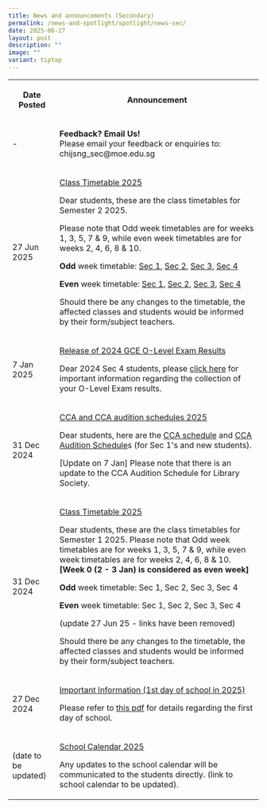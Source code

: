 ```yaml
---
title: News and announcements (Secondary)
permalink: /news-and-spotlight/spotlight/news-sec/
date: 2025-06-27
layout: post
description: ""
image: ""
variant: tiptap
---
```

<table style="minWidth: 50px">
<colgroup>
<col>
<col>
</colgroup>
<tbody>
<tr>
<th rowspan="1" colspan="1">
<p>Date Posted</p>
</th>
<th rowspan="1" colspan="1">
<p>Announcement</p>
</th>
</tr>
<tr>
<td rowspan="1" colspan="1">
<p>-</p>
</td>
<td rowspan="1" colspan="1">
<p><strong>Feedback? Email Us!</strong> 
<br>Please email your feedback or enquiries to: chijsng_sec@moe.edu.sg</p>
</td>
</tr>
<tr>
<td rowspan="1" colspan="1">
<p>27 Jun 2025</p>
</td>
<td rowspan="1" colspan="1">
<p><u>Class Timetable 2025</u>
</p>
<p>Dear students, these are the class timetables for Semester 2 2025.</p>
<p>Please note that Odd week timetables are for weeks 1, 3, 5, 7 &amp; 9,
while even week timetables are for weeks 2, 4, 6, 8 &amp; 10.</p>
<p><strong>Odd </strong>week timetable: <a href="/files/PDF for announcements/Secondary/Timetable/2025_SEM_2_Odd_Sec_1_final_caa_250627.pdf" rel="noopener nofollow" target="_blank">Sec 1</a>,
<a href="/files/PDF for announcements/Secondary/Timetable/2025_SEM_2_Odd_Sec_2_final_caa_250627.pdf" rel="noopener nofollow" target="_blank">Sec 2</a>, <a href="/files/PDF for announcements/Secondary/Timetable/2025_SEM_2_Odd_Sec_3_final_caa_250627.pdf" rel="noopener nofollow" target="_blank">Sec 3</a>,
<a href="/files/PDF for announcements/Secondary/Timetable/2025_SEM_2_Odd_Sec_4_final_caa_250627.pdf" rel="noopener nofollow" target="_blank">Sec 4</a>
</p>
<p><strong>Even </strong>week timetable: <a href="/files/PDF for announcements/Secondary/Timetable/2025_SEM_2_Even_Sec_1_final_caa_250627.pdf" rel="noopener nofollow" target="_blank">Sec 1</a>,
<a href="/files/PDF for announcements/Secondary/Timetable/2025_SEM_2_Even_Sec_2_final_caa_250627.pdf" rel="noopener nofollow" target="_blank">Sec 2</a>, <a href="/files/PDF for announcements/Secondary/Timetable/2025_SEM_2_Even_Sec_3_final_caa_250627.pdf" rel="noopener nofollow" target="_blank">Sec 3</a>,
<a href="/files/PDF for announcements/Secondary/Timetable/2025_SEM_2_Even_Sec_4_final_caa_250627.pdf" rel="noopener nofollow" target="_blank">Sec 4</a>
</p>
<p></p>
<p>Should there be any changes to the timetable, the affected classes and
students would be informed by their form/subject teachers.</p>
</td>
</tr>
<tr>
<td rowspan="1" colspan="1">
<p>7 Jan 2025</p>
</td>
<td rowspan="1" colspan="1">
<p><u>Release of 2024 GCE O-Level Exam Results</u>
</p>
<p>Dear 2024 Sec 4 students, please <a href="/files/Information_to_be_hosted_on_the_school_website.pdf" rel="noopener nofollow" target="_blank">click here</a> for
important information regarding the collection of your O-Level Exam results.</p>
</td>
</tr>
<tr>
<td rowspan="1" colspan="1">
<p>31 Dec 2024</p>
</td>
<td rowspan="1" colspan="1">
<p><u>CCA and CCA audition schedules 2025</u>
</p>
<p>Dear students, here are the <a href="/files/PDF for announcements/Secondary CCA/SNGS_CCA_schedule_2025.pdf" rel="noopener noreferrer nofollow" target="_blank">CCA schedule</a> and
<a href="/files/PDF for announcements/Secondary CCA/2025_CCA_AUDITION_SCHEDULE_caa_7_Jan.pdf" rel="noopener nofollow" target="_blank">CCA Audition Schedule</a>s (for Sec 1's and new students).</p>
<p></p>
<p>[Update on 7 Jan] Please note that there is an update to the CCA Audition
Schedule for Library Society.</p>
</td>
</tr>
<tr>
<td rowspan="1" colspan="1">
<p>31 Dec 2024</p>
</td>
<td rowspan="1" colspan="1">
<p><u>Class Timetable 2025</u>
</p>
<p>Dear students, these are the class timetables for Semester 1 2025. Please
note that Odd week timetables are for weeks 1, 3, 5, 7 &amp; 9, while even
week timetables are for weeks 2, 4, 6, 8 &amp; 10. <strong>[Week 0 (2 - 3 Jan) is considered as even week]</strong>
</p>
<p><strong>Odd </strong>week timetable: Sec 1, Sec 2, Sec 3, Sec 4</p>
<p><strong>Even </strong>week timetable: Sec 1, Sec 2, Sec 3, Sec 4</p>
<p></p>
<p>(update 27 Jun 25 - links have been removed)</p>
<p></p>
<p>Should there be any changes to the timetable, the affected classes and
students would be informed by their form/subject teachers.</p>
</td>
</tr>
<tr>
<td rowspan="1" colspan="1">
<p>27 Dec 2024</p>
</td>
<td rowspan="1" colspan="1">
<p><u>Important Information (1st day of school in 2025)</u>
</p>
<p></p>
<p>Please refer to <a href="/files/PDF for announcements/Secondary/2025___First_Day_of_School_Info__to_be_hosted_on_school_website_.pdf" rel="noopener nofollow" target="_blank">this pdf</a> for
details regarding the first day of school.</p>
<p></p>
</td>
</tr>
<tr>
<td rowspan="1" colspan="1">
<p>(date to be updated)</p>
</td>
<td rowspan="1" colspan="1">
<p><u>School Calendar 2025</u>
</p>
<p>Any updates to the school calendar will be communicated to the students
directly. (link to school calendar to be updated).</p>
</td>
</tr>
</tbody>
</table>
<p></p>